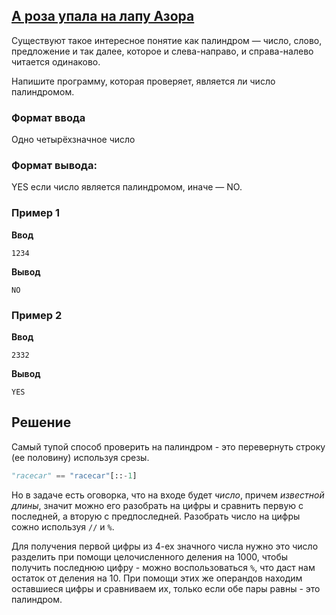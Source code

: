 ## [А роза упала на лапу Азора](../../../solutions/2.2/22_g.py)

Существуют такое интересное понятие как палиндром — число, слово, предложение и так далее, которое и слева-направо, и справа-налево читается одинаково.

Напишите программу, которая проверяет, является ли число палиндромом.

### Формат ввода

Одно четырёхзначное число


### Формат вывода:

YES если число является палиндромом, иначе — NO.

### Пример 1

__Ввод__
```plaintext
1234
```

__Вывод__
```plaintext
NO
```

### Пример 2

__Ввод__
```plaintext
2332
```

__Вывод__
```plaintext
YES
```

## Решение

Самый тупой способ проверить на палиндром - это  перевернуть строку (ее половину) используя срезы.

```python
"racecar" == "racecar"[::-1]
```

Но в задаче есть оговорка, что на входе будет *число*, причем *известной длины*, значит можно его разобрать на цифры и сравнить первую с последней, а вторую с предпоследней.
Разобрать число на цифры сожно используя `//` и `%`.

Для получения первой цифры из 4-ех значного числа нужно это число разделить при помощи целочисленного деления на 1000, чтобы получить последнюю цифру - можно воспользоваться `%`, что даст нам остаток от деления на 10. При помощи этих же операндов находим оставшиеся цифры и сравниваем их, только если обе пары равны - это палиндром.